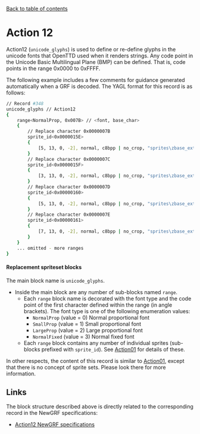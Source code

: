 [Back to table of contents](../index.md)

# Action 12

Action12 (`unicode_glyphs`) is used to define or re-define glyphs in the unicode fonts that OpenTTD used when it renders strings. Any code point in the Unicode Basic Multilingual Plane (BMP) can be defined. That is, code points in the range 0x0000 to 0xFFFF. 

The following example includes a few comments for guidance generated automatically when a GRF is decoded. The YAGL format for this record is as follows:

```bash
// Record #348
unicode_glyphs // Action12
{
    range<NormalProp, 0x007B> // <font, base_char>
    {
        // Replace character 0x0000007B
        sprite_id<0x0000015E>
        {
            [5, 13, 0, -2], normal, c8bpp | no_crop, "sprites\zbase_extra-8bpp-normal-0.png", [320, 205];
        }
        // Replace character 0x0000007C
        sprite_id<0x0000015F>
        {
            [3, 13, 0, -2], normal, c8bpp | no_crop, "sprites\zbase_extra-8bpp-normal-0.png", [335, 205];
        }
        // Replace character 0x0000007D
        sprite_id<0x00000160>
        {
            [5, 13, 0, -2], normal, c8bpp | no_crop, "sprites\zbase_extra-8bpp-normal-0.png", [348, 205];
        }
        // Replace character 0x0000007E
        sprite_id<0x00000161>
        {
            [7, 13, 0, -2], normal, c8bpp | no_crop, "sprites\zbase_extra-8bpp-normal-0.png", [363, 205];
        }
    }
    ... omitted - more ranges
}
```

#### Replacement spriteset blocks

The main block name is `unicode_glyphs`. 

- Inside the main block are any number of sub-blocks named `range`.
    - Each `range` block name is decorated with the font type and the code point of the first character defined within the range (in angle brackets). The font type is one of the following enumeration values: 
        - `NormalProp`  (value = 0) Normal proportional font
        - `SmallProp`   (value = 1) Small proportional font
        - `LargeProp`   (value = 2) Large proportional font
        - `NormalFixed` (value = 3) Normal fixed font
    - Each `range` block contains any number of individual sprites (sub-blocks prefixed with `sprite_id`). See [Action01](action01.md) for details of these.

In other respects, the content of this record is similar to [Action01](action01.md), except that there is no concept of sprite sets. Please look there for more information. 

## Links

The block structure described above is directly related to the corresponding record in the NewGRF specifications:

- [Action12 NewGRF specifications](https://newgrf-specs.tt-wiki.net/wiki/Action12)

